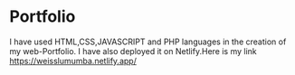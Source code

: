 # Portfolio
I have used HTML,CSS,JAVASCRIPT and PHP languages in the creation of my web-Portfolio.
I have also deployed it on Netlify.Here is my link https://weisslumumba.netlify.app/
